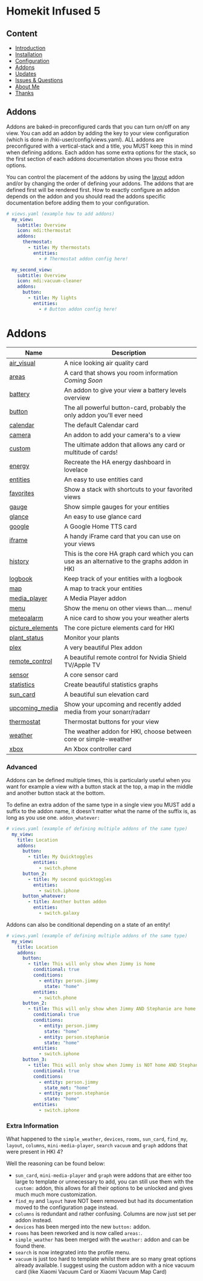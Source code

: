 # Homekit Infused 5

## Content
- [Introduction](index.md)
- [Installation](installation.md)
- [Configuration](configuration.md)
- [Addons](addons.md)
- [Updates](updates.md)
- [Issues & Questions](issues.md)
- [About Me](about.md)
- [Thanks](thanks.md)

## Addons
Addons are baked-in preconfigured cards that you can turn on/off on any view. You can add an addon by adding the key to your view configuration (which is done in /hki-user/config/views.yaml). ALL addons are preconfigured with a vertical-stack and a title, you MUST keep this in mind when defining addons. Each addon has some extra options for the stack, so the first section of each addons documentation shows you those extra options.

You can control the placement of the addons by using the [layout](addons/layout.md) addon and/or by changing the order of defining your addons. The addons that are defined first will be rendered first. How to exactly configure an addon depends on the addon and you should read the addons specific documentation before adding them to your configuration.

```yaml
# views.yaml (example how to add addons)
  my_view:
    subtitle: Overview
    icon: mdi:thermostat
    addons:
      thermostat:
        - title: My thermostats
          entities:
            - # Thermostat addon config here!

  my_second_view:
    subtitle: Overview
    icon: mdi:vacuum-cleaner
    addons:
      button:
        - title: My lights
          entities:
            - # Button addon config here!
```
# Addons

| Name | Description |
|--------------------------|-------------------------------------------------------------------------------------------------------------------------------------------------------------------------------------------------------------------------|
| [air_visual](addons/air-visual.md) | A nice looking air quality card |
| [areas](addons/areas.md) | A card that shows you room information *Coming Soon* |
| [battery](addons/battery.md) | An addon to give your view a battery levels overview |
| [button](addons/button.md) | The all powerful button-card, probably the only addon you'll ever need |
| [calendar](addons/calendar.md) | The default Calendar card |
| [camera](addons/camera.md) | An addon to add your camera's to a view |
| [custom](addons/custom.md) | The ultimate addon that allows any card or multitude of cards! |
| [energy](addons/energy.md) | Recreate the HA energy dashboard in lovelace |
| [entities](addons/entities.md) | An easy to use entities card |
| [favorites](addons/favorites.md) | Show a stack with shortcuts to your favorited views |
| [gauge](addons/gauge.md) | Show simple gauges for your entities |
| [glance](addons/glance.md) | An easy to use glance card |
| [google](addons/google.md) | A Google Home TTS card |
| [iframe](addons/iframe.md) | A handy iFrame card that you can use on your views |
| [history](addons/history.md) | This is the core HA graph card which you can use as an alternative to the graphs addon in HKI |
| [logbook](addons/logbook.md) | Keep track of your entities with a logbook |
| [map](addons/map.md) | A map to track your entities |
| [media_player](addons/media-player.md) | A Media Player addon |
| [menu](addons/menu.md) | Show the menu on other views than.... menu! |
| [meteoalarm](addons/meteoalarm.md) | A nice card to show you your weather alerts |
| [picture_elements](addons/picture-elements.md) | The core picture elements card for HKI |
| [plant_status](addons/plant-status.md) | Monitor your plants |
| [plex](addons/plex.md) | A very beautiful Plex addon |
| [remote_control](addons/remote-control.md) | A beautiful remote control for Nvidia Shield TV/Apple TV |
| [sensor](addons/sensor.md) | A core sensor card |
| [statistics](addons/statistics.md) | Create beautiful statistics graphs |
| [sun_card](addons/sun-card.md) | A beautiful sun elevation card |
| [upcoming_media](addons/upcoming-media.md) | Show your upcoming and recently added media from your sonarr/radarr |
| [thermostat](addons/thermostat.md) | Thermostat buttons for your view |
| [weather](addons/weather.md) | The weather addon for HKI, choose between core or simple-weather |
| [xbox](addons/xbox.md) | An Xbox controller card |

### Advanced

Addons can be defined multiple times, this is particularly useful when you want for example a view with a button stack at the top, a map in the middle and another button stack at the bottom.

To define an extra addon of the same type in a single view you MUST add a suffix to the addon name, it doesn't matter what the name of the suffix is, as long as you use one. `addon_whatever:`

```yaml
# views.yaml (example of defining multiple addons of the same type)
  my_view:
    title: Location
    addons:
      button:
        - title: My Quicktoggles
          entities:
            - switch.phone
      button_2:
        - title: My second quicktoggles
          entities:
            - switch.iphone
      button_whatever:
        - title: Another button addon
          entities:
            - switch.galaxy
```

Addons can also be conditional depending on a state of an entity!

```yaml
# views.yaml (example of defining multiple addons of the same type)
  my_view:
    title: Location
    addons:
      button:
        - title: This will only show when Jimmy is home
          conditional: true
          conditions:
            - entity: person.jimmy
              state: "home"
          entities:
            - switch.phone
      button_2:
        - title: This will only show when Jimmy AND Stephanie are home
          conditional: true
          conditions:
            - entity: person.jimmy
              state: "home"
            - entity: person.stephanie
              state: "home"
          entities:
            - switch.iphone
      button_3:
        - title: This will only show when Jimmy is NOT home AND Stephanie IS home
          conditional: true
          conditions:
            - entity: person.jimmy
              state_not: "home"
            - entity: person.stephanie
              state: "home"
          entities:
            - switch.iphone
```

### Extra Information

What happened to the `simple_weather`, `devices`, `rooms`, `sun_card`, `find_my`, `layout`, `columns`, `mini-media-player`, `search` `vacuum` and `graph` addons that were present in HKI 4?

Well the reasoning can be found below:
- `sun_card`, `mini-media-player` and `graph` were addons that are either too large to template or unnecessary to add, you can still use them with the `custom:` addon, this allows for all their options to be unlocked and gives much much more customization.
- `find_my` and `layout` have NOT been removed but had its documentation moved to the configuration page instead.
- `columns` is redundant and rather confusing. Columns are now just set per addon instead.
- `devices` has been merged into the new `button:` addon.
- `rooms` has been reworked and is now called `areas:`.
- `simple_weather` has been merged with the `weather:` addon and can be found there.
- `search` is now integrated into the profile menu.
- `vacuum` is just too hard to template whilst there are so many great options already available. I suggest using the custom addon with a nice vacuum card (like Xiaomi Vacuum Card or Xiaomi Vacuum Map Card)
